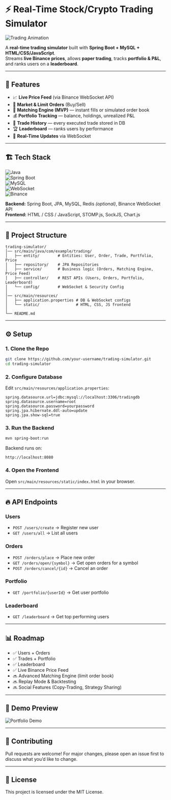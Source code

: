 # ⚡ Real-Time Stock/Crypto Trading Simulator  

![Trading Animation](https://media.giphy.com/media/QssGEmpkyEOhBCb7e1/giphy.gif)  

A **real-time trading simulator** built with **Spring Boot + MySQL + HTML/CSS/JavaScript**.  
Streams **live Binance prices**, allows **paper trading**, tracks **portfolio & P&L**, and ranks users on a **leaderboard**.  

---

## 🚀 Features  

- 📈 **Live Price Feed** (via Binance WebSocket API)  
- 🛒 **Market & Limit Orders** (Buy/Sell)  
- 🔄 **Matching Engine (MVP)** — instant fills or simulated order book  
- 💰 **Portfolio Tracking** — balance, holdings, unrealized P&L  
- 📜 **Trade History** — every executed trade stored in DB  
- 🏆 **Leaderboard** — ranks users by performance  
- 🔔 **Real-Time Updates** via WebSocket  

---

## 🏗️ Tech Stack  

![Java](https://img.shields.io/badge/Java-ED8B00?style=for-the-badge&logo=java&logoColor=white)  
![Spring Boot](https://img.shields.io/badge/Spring%20Boot-6DB33F?style=for-the-badge&logo=springboot&logoColor=white)  
![MySQL](https://img.shields.io/badge/MySQL-005C84?style=for-the-badge&logo=mysql&logoColor=white)  
![WebSocket](https://img.shields.io/badge/WebSocket-010101?style=for-the-badge&logo=socket.io&logoColor=white)  
![Binance](https://img.shields.io/badge/Binance-F3BA2F?style=for-the-badge&logo=binance&logoColor=black)  

**Backend:** Spring Boot, JPA, MySQL, Redis *(optional)*, Binance WebSocket API  
**Frontend:** HTML / CSS / JavaScript, STOMP.js, SockJS, Chart.js  

---

## 📂 Project Structure  

```
trading-simulator/
│── src/main/java/com/example/trading/
│   ├── entity/        # Entities: User, Order, Trade, Portfolio, Price
│   ├── repository/    # JPA Repositories
│   ├── service/       # Business logic (Orders, Matching Engine, Price Feed)
│   ├── controller/    # REST APIs (Users, Orders, Portfolio, Leaderboard)
│   └── config/        # WebSocket & Security Config
│
│── src/main/resources/
│   ├── application.properties # DB & WebSocket configs
│   └── static/                # HTML, CSS, JS frontend
│
└── README.md
```

---

## ⚙️ Setup  

### 1. Clone the Repo  
```bash
git clone https://github.com/your-username/trading-simulator.git
cd trading-simulator
```

### 2. Configure Database  
Edit `src/main/resources/application.properties`:  
```properties
spring.datasource.url=jdbc:mysql://localhost:3306/tradingdb
spring.datasource.username=root
spring.datasource.password=yourpassword
spring.jpa.hibernate.ddl-auto=update
spring.jpa.show-sql=true
```

### 3. Run the Backend  
```bash
mvn spring-boot:run
```

Backend runs on:  
```
http://localhost:8080
```

### 4. Open the Frontend  
Open `src/main/resources/static/index.html` in your browser.  

---

## 🔥 API Endpoints  

### Users  
- `POST /users/create` → Register new user  
- `GET /users/all` → List all users  

### Orders  
- `POST /orders/place` → Place new order  
- `GET /orders/open/{symbol}` → Get open orders for a symbol  
- `POST /orders/cancel/{id}` → Cancel an order  

### Portfolio  
- `GET /portfolio/{userId}` → Get user portfolio  

### Leaderboard  
- `GET /leaderboard` → Get top performing users  

---

## 📊 Roadmap  

- ✅ Users + Orders  
- ✅ Trades + Portfolio  
- ✅ Leaderboard  
- ✅ Live Binance Price Feed  
- 🔜 Advanced Matching Engine (limit order book)  
- 🔜 Replay Mode & Backtesting  
- 🔜 Social Features (Copy-Trading, Strategy Sharing)  

---

## 🎥 Demo Preview  

![Portfolio Demo](https://media.giphy.com/media/3o7TKtnuHOHHUjR38Y/giphy.gif)  

---

## 🤝 Contributing  

Pull requests are welcome! For major changes, please open an issue first to discuss what you’d like to change.  

---

## 📜 License  

This project is licensed under the MIT License.  
